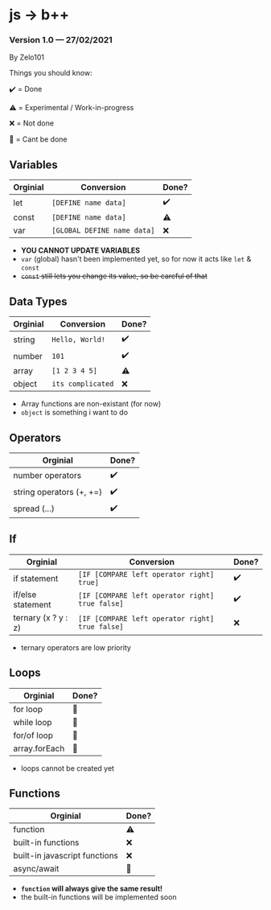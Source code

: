 # js → b++
### Version 1.0 — 27/02/2021

By Zelo101

Things you should know:

✔️ = Done

⚠️ = Experimental / Work-in-progress

❌ = Not done

🛑 = Cant be done

## Variables

| Orginial | Conversion | Done? |
| --- | --- | --- |
| let | `[DEFINE name data]` | ✔️
| const | `[DEFINE name data]` | ⚠️
| var | `[GLOBAL DEFINE name data]` | ❌

- **YOU CANNOT UPDATE VARIABLES**
- `var` (global) hasn't been implemented yet, so for now it acts like `let` & `const`
- ~~`const` still lets you change its value, so be careful of that~~

## Data Types

| Orginial | Conversion | Done? |
| --- | --- | --- |
| string | `Hello, World!` | ✔️
| number | `101` | ✔️
| array | `[1 2 3 4 5]` | ⚠️
| object | `its complicated` | ❌

- Array functions are non-existant (for now)
- `object` is something i want to do

## Operators

| Orginial | Done? |
| --- | --- |
| number operators | ✔️
| string operators (+, +=) | ✔️
| spread (...) |  ✔️

## If

| Orginial | Conversion | Done? |
| --- | --- | --- |
| if statement | `[IF [COMPARE left operator right] true]` | ✔️
| if/else statement | `[IF [COMPARE left operator right] true false]` | ✔️
| ternary (x ? y : z) | `[IF [COMPARE left operator right] true false]` | ❌

- ternary operators are low priority

## Loops

| Orginial | Done? |
| --- | --- |
| for loop | 🛑
| while loop | 🛑
| for/of loop | 🛑
| array.forEach | 🛑

- loops cannot be created yet

## Functions

| Orginial | Done? |
| --- | --- |
| function | ⚠️
| built-in functions | ❌
| built-in javascript functions | ❌
| async/await | 🛑

- **`function` will always give the same result!**
-  the built-in functions will be implemented soon